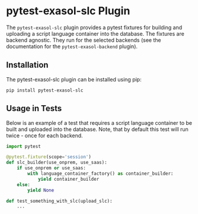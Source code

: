 # pytest-exasol-slc Plugin

The `pytest-exasol-slc` plugin provides a pytest fixtures for building and uploading a script language container
into the database. The fixtures are backend agnostic. They run for the selected backends
(see the documentation for the `pytest-exasol-backend` plugin).

## Installation

The pytest-exasol-slc plugin can be installed using pip:

```shell
pip install pytest-exasol-slc
```

## Usage in Tests

Below is an example of a test that requires a script language container to be built and uploaded into the database.
Note, that by default this test will run twice - once for each backend.

```python
import pytest

@pytest.fixture(scope='session')
def slc_builder(use_onprem, use_saas):
    if use_onprem or use_saas:
        with language_container_factory() as container_builder:
            yield container_builder
    else:
        yield None

def test_something_with_slc(upload_slc):
    ...
```
